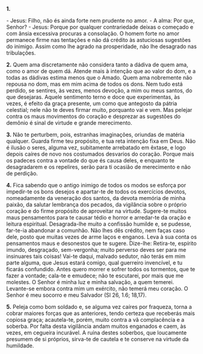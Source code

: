 **1.** 

\- Jesus: Filho, não és ainda forte nem prudente no amor. 
\- A alma: Por que, Senhor? 
\- Jesus: Porque por qualquer contrariedade deixas o começado e com ânsia excessiva procuras a consolação. O homem forte no amor permanece firme nas tentações e não dá crédito às astuciosas sugestões do inimigo. Assim como lhe agrado na prosperidade, não lhe desagrado nas tribulações.

**2.** Quem ama discretamente não considera tanto a dádiva de quem ama, como o amor de quem dá. Atende mais à intenção que ao valor do dom, e a todas as dádivas estima menos que o Amado. Quem ama nobremente não repousa no dom, mas em mim acima de todos os dons. Nem tudo está perdido, se sentires, às vezes, menos devoção, a mim ou meus santos, do que desejaras. Aquele sentimento terno e doce que experimentas, às vezes, é efeito da graça presente, um como que antegosto da pátria celestial; nele não te deves firmar muito, porquanto vai e vem. Mas pelejar contra os maus movimentos do coração e desprezar as sugestões do demônio é sinal de virtude e grande merecimento.

**3.** Não te perturbem, pois, estranhas imaginações, oriundas de matéria qualquer. Guarda firme teu propósito, e tua reta intenção fixa em Deus. Não é ilusão o seres, alguma vez, subitamente arrebatado em êxtase, e logo depois caíres de novo nos costumados desvarios do coração. Porque mais os padeces contra a vontade do que és causa deles, e enquanto te desagradarem e os repelires, serão para ti ocasião de merecimento e não de perdição.

**4.** Fica sabendo que o antigo inimigo de todos os modos se esforça por impedir-te os bons desejos e apartar-te de todos os exercícios devotos, nomeadamente da veneração dos santos, da devota memória de minha paixão, da salutar lembrança dos pecados, da vigilância sobre o próprio coração e do firme propósito de aproveitar na virtude. Sugere-te muitos maus pensamentos para te causar tédio e horror e arredar-te da oração e leitura espiritual. Desagrada-lhe muito a confissão humilde e, se pudesse, far-te-ia abandonar a comunhão. Não lhes dês crédito, nem faças caso dele, posto que muitas vezes de arme laços e enganos. Leva à sua conta os pensamentos maus e desonestos que te sugere. Dize-lhe: Retira-te, espírito imundo, desgraçado, sem-vergonha; muito perverso deves ser para me insinuares tais coisas! Vai-te daqui, malvado sedutor, não terás em mim parte alguma, que Jesus estará comigo, qual guerreiro invencível, e tu ficarás confundido. Antes quero morrer e sofrer todos os tormentos, que te fazer a vontade; cala-te e emudece; não te escutarei, por mais que me molestes. O Senhor é minha luz e minha salvação, a quem temerei. Levante-se embora contra mim um exército, não temerá meu coração. O Senhor é meu socorro e meu Salvador (Sl 26, 1.6; 18,17).

**5.** Peleja como bom soldado e, se alguma vez caíres por fraqueza, torna a cobrar maiores forças que as anteriores, tendo certeza que receberás mais copiosa graça; acautela-te, porém, muito contra a vã complacência e a soberba. Por falta desta vigilância andam muitos enganados e caem, às vezes, em cegueira incurável. A ruína destes soberbos, que loucamente presumem de si próprios, sirva-te de cautela e te conserve na virtude da humildade.

